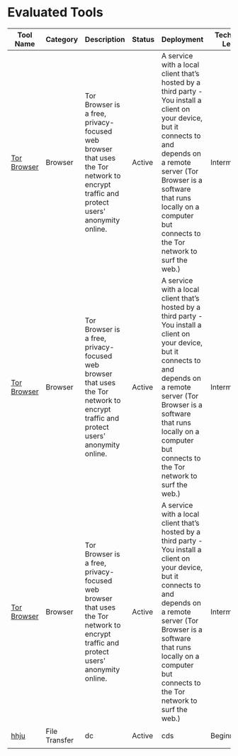 # Evaluated Tools

| Tool Name | Category | Description | Status | Deployment | Technical Level | Documentation | Overall Rating | Last Tested |
|----------|-----------|-------------|---------|------------|-----------------|---------------|----------------|-------------|
| [Tor Browser](#) | Browser | Tor Browser is a free, privacy-focused web browser that uses the Tor network to encrypt traffic and protect users' anonymity online. | Active | A service with a local client that’s hosted by a third party - You install a client on your device, but it connects to and depends on a remote server (Tor Browser is a software that runs locally on a computer but connects to the Tor network to surf the web.) | Intermediate | [Details](categories/browser/tor-browser.md) | ⭐⭐⭐⭐⯪ (4.51) | 2025-04-02 |
| [Tor Browser](#) | Browser | Tor Browser is a free, privacy-focused web browser that uses the Tor network to encrypt traffic and protect users' anonymity online. | Active | A service with a local client that’s hosted by a third party - You install a client on your device, but it connects to and depends on a remote server (Tor Browser is a software that runs locally on a computer but connects to the Tor network to surf the web.) | Intermediate | [Details](categories/browser/tor-browser.md) | ⭐⭐⭐⭐⯪ (4.51) | 2025-04-02 |
| [Tor Browser](#) | Browser | Tor Browser is a free, privacy-focused web browser that uses the Tor network to encrypt traffic and protect users' anonymity online. | Active | A service with a local client that’s hosted by a third party - You install a client on your device, but it connects to and depends on a remote server (Tor Browser is a software that runs locally on a computer but connects to the Tor network to surf the web.) | Intermediate | [Details](categories/browser/tor-browser.md) | ⭐⭐⭐⭐⯪ (4.51) | 2025-04-02 |
| [hhju](#) | File Transfer | dc | Active | cds | Beginner | [Details](categories/file-transfer/hhju.md) | ⭐⭐⭐⯪☆ (3.40) | cd |
